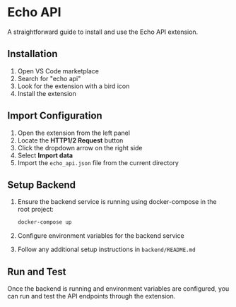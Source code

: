 # Echo API

A straightforward guide to install and use the Echo API extension.

## Installation

1. Open VS Code marketplace
2. Search for "echo api"
3. Look for the extension with a bird icon
4. Install the extension

## Import Configuration

1. Open the extension from the left panel
2. Locate the **HTTP1/2 Request** button
3. Click the dropdown arrow on the right side
4. Select **Import data**
5. Import the `echo_api.json` file from the current directory

## Setup Backend

1. Ensure the backend service is running using docker-compose in the root project:

   ```bash
   docker-compose up
   ```

2. Configure environment variables for the backend service
3. Follow any additional setup instructions in `backend/README.md`

## Run and Test

Once the backend is running and environment variables are configured, you can run and test the API endpoints through the extension.
